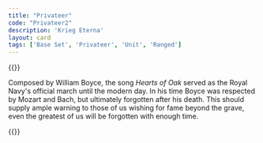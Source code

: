 ```yaml
---
title: "Privateer"
code: "Privateer2"
description: 'Krieg Eterna'
layout: card
tags: ['Base Set', 'Privateer', 'Unit', 'Ranged']
---
```

{{<card-detail-page title="Privateer2" artwork="An English Indiaman Attacked by Three Spanish Privateers by Willem van de Velde the Younger (1677)">}}
<p>
Composed by William Boyce, the song <i>Hearts of Oak</i> served as the Royal Navy's official march until the modern day. In his time Boyce was respected by Mozart and Bach, but ultimately forgotten after his death. This should supply ample warning to those of us wishing for fame beyond the grave, even the greatest of us will be forgotten with enough time.
</p>
{{</card-detail-page>}}
